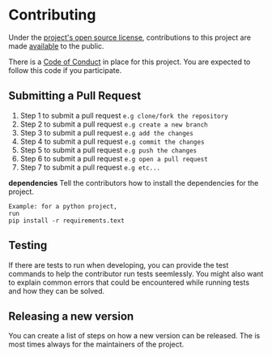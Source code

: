 # Contributing

Under the [project's open source license](LICENSE), contributions to this project are made [available][contributions-under-repository-license] to the public. 

There is a [Code of Conduct][code-of-conduct] in place for this project. You are expected to follow this code if you participate.

[code-of-conduct]: CODE_OF_CONDUCT.md
[contributions-under-repository-license]: https://help.github.com/articles/github-terms-of-service/#6-contributions-under-repository-license


## Submitting a Pull Request
1. Step 1 to submit a pull request `e.g clone/fork the repository`
2. Step 2 to submit a pull request `e.g create a new branch`
3. Step 3 to submit a pull request `e.g add the changes`
4. Step 4 to submit a pull request `e.g commit the changes`
5. Step 5 to submit a pull request `e.g push the changes`
6. Step 6 to submit a pull request `e.g open a pull request`
7. Step 7 to submit a pull request `e.g etc...`

**dependencies**
Tell the contributors how to install the dependencies for the project. 
```
Example: for a python project,
run 
pip install -r requirements.text
```

## Testing
If there are tests to run when developing, you can provide the test commands to help the contributor run tests seemlessly. You might also want to explain common errors that could be encountered while running tests and how they can be solved.
## Releasing a new version
You can create a list of steps on how a new version can be released. The is most times always for the maintainers of the project.


